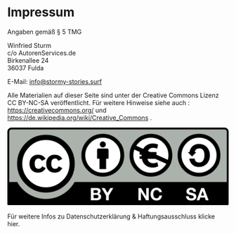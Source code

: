 # Impressum

Angaben gemäß § 5 TMG

Winfried Sturm  
c/o AutorenServices.de  
Birkenallee 24  
36037 Fulda  

E-Mail: info@stormy-stories.surf

Alle Materialien auf dieser Seite sind unter der Creative Commons Lizenz CC BY-NC-SA veröffentlicht. Für weitere Hinweise siehe auch : https://creativecommons.org/ und https://de.wikipedia.org/wiki/Creative_Commons .

![link broken](../../../../mediaLibrary/pages/legal-information/Cc-by-nc-sa_euro_icon.png)

Für weitere Infos zu Datenschutzerklärung & Haftungsausschluss klicke hier.
